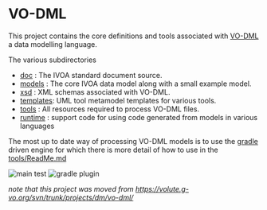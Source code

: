 VO-DML
======

This project contains the core definitions and tools associated with
[VO-DML](https://www.ivoa.net/documents/VODML/index.html) a data modelling
language.


The various subdirectories

* [doc](./doc)      : The IVOA standard document source.
* [models](./models)   : The core IVOA data model along with a small example model.
* [xsd](./xsd)      : XML schemas associated with VO-DML.
* [templates](./templates): UML tool metamodel templates for various tools.
* [tools](./tools)    : All resources required to process VO-DML files. 
* [runtime](./runtime) : support code for using code generated from models in various languages

The most up to date way of processing VO-DML models is to use the [gradle](https://gradle.org) driven engine
for which there is more detail of how to use in the [tools/ReadMe.md](./tools/ReadMe.md)

![main test](https://github.com/ivoa/vo-dml/actions/workflows/test.yml/badge.svg)
![gradle plugin](https://img.shields.io/gradle-plugin-portal/v/net.ivoa.vo-dml.vodmltools?label=gradle%20plugin)

_note that this project was moved from https://volute.g-vo.org/svn/trunk/projects/dm/vo-dml/_
